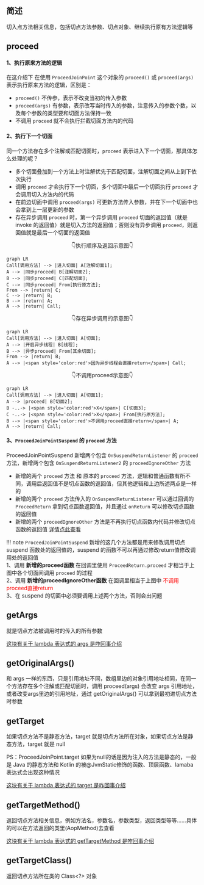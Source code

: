 ## 简述

切入点方法相关信息，包括切点方法参数、切点对象、继续执行原有方法逻辑等

## proceed

#### 1、执行原来方法的逻辑

在这介绍下 在使用 `ProceedJoinPoint` 这个对象的 `proceed()` 或 `proceed(args)` 表示执行原来方法的逻辑，区别是：

- `proceed()` 不传参，表示不改变当初的传入参数
- `proceed(args)` 有参数，表示改写当时传入的参数，注意传入的参数个数，以及每个参数的类型要和切面方法保持一致
- 不调用 `proceed` 就不会执行拦截切面方法内的代码

#### 2、执行下一个切面

同一个方法存在多个注解或匹配切面时，`proceed` 表示进入下一个切面，那具体怎么处理的呢？

- 多个切面叠加到一个方法上时注解优先于匹配切面，注解切面之间从上到下依次执行
- 调用 ```proceed``` 才会执行下一个切面，多个切面中最后一个切面执行 ```proceed``` 才会调用切入方法内的代码
- 在前边切面中调用 ```proceed(args)``` 可更新方法传入参数，并在下一个切面中也会拿到上一层更新的参数
- 存在异步调用 ```proceed``` 时，第一个异步调用 ```proceed``` 切面的返回值（就是 invoke 的返回值）就是切入方法的返回值；否则没有异步调用 ```proceed```，则返回值就是最后一个切面的返回值

<p align="center" style="font-size:14px">
👇执行顺序及返回示意图👇
</p>

``` mermaid
graph LR
Call[调用方法] --> |进入切面| A[注解切面1];
A --> |同步proceed| B[注解切面2];
B --> |同步proceed| C[匹配切面];
C --> |同步proceed| From[执行原方法];
From --> |return| C;
C --> |return| B;
B --> |return| A;
A --> |return| Call;
```

<p align="center" style="font-size:14px">
👇存在异步调用的示意图👇
</p>

``` mermaid
graph LR
Call[调用方法] --> |进入切面| A[切面];
A --> |开启异步线程| B[线程];
B --> |异步proceed| From[其余切面];
From --> |return| B;
A --> |<span style='color:red'>因为异步线程会直接return</span>| Call;
```

<p align="center" style="font-size:14px">
👇不调用proceed示意图👇
</p>

``` mermaid
graph LR
Call[调用方法] --> |进入切面| A[切面1];
A --> |proceed| B[切面2];
B -..-> |<span style='color:red'>X</span>| C[切面3];
C -..-> |<span style='color:red'>X</span>| From[执行原方法];
B --> |<span style='color:red'>不调用proceed直接return</span>| A;
A --> |return| Call;
```


#### 3、`ProceedJoinPointSuspend` 的 `proceed` 方法

ProceedJoinPointSuspend 新增两个包含 `OnSuspendReturnListener` 的 `proceed` 方法，新增两个包含 `OnSuspendReturnListener2` 的 `proceedIgnoreOther` 方法

- 新增的两个 `proceed` 方法 和 原本的 `proceed` 方法，逻辑和普通函数有所不同，调用后返回值不是切点函数的返回值，但其他逻辑和上边所述两点是一样的
- 新增的两个 `proceed` 方法传入的 `OnSuspendReturnListener` 可以通过回调的 `ProceedReturn` 拿到切点函数返回值，并且通过 `onReturn` 可以修改切点函数的返回值
- 新增的两个 `proceedIgnoreOther` 方法是不再执行切点函数内代码并修改切点函数的返回值 [详情点此查看](/AndroidAOP/zh/Suspend_cut/#proceed)

!!! note
    `ProceedJoinPointSuspend` 新增的这几个方法都是用来修改调用切点 suspend 函数处的返回值的，suspend 的函数不可以再通过修改return值修改调用处的返回值 <br> 
    1、调用 **新增的proceed函数** 在回调里使用 `ProceedReturn.proceed` 才相当于上图中各个切面间调用 `proceed` 的过程 <br>
    2、调用 **新增的proceedIgnoreOther函数** 在回调里相当于上图中 <span style='color:red'>不调用proceed直接return</span> <br>
    3、在 suspend 的切面中必须要调用上述两个方法，否则会出问题

## getArgs

就是切点方法被调用时的传入的所有参数

[这块有关于 lambda 表达式的 args 是咋回事介绍](/AndroidAOP/zh/AndroidAopMatchClassMethod/#_8)

## getOriginalArgs()

和 args 一样的东西，只是引用地址不同，数组里边的对象引用地址相同，在同一个方法存在多个注解或匹配切面时，调用 proceed(args) 会改变 args 引用地址，或者改变args里边的引用地址，通过 getOriginalArgs() 可以拿到最初进切点方法时参数

## getTarget

如果切点方法不是静态方法，target 就是切点方法所在对象，如果切点方法是静态方法，target 就是 null

PS：ProceedJoinPoint.target 如果为null的话是因为注入的方法是静态的，一般是 Java 的静态方法和 Kotlin 的被@JvmStatic修饰的函数、顶层函数、lamaba表达式会出现这种情况

[这块有关于 lambda 表达式的 target 是咋回事介绍](/AndroidAOP/zh/AndroidAopMatchClassMethod/#_8)

## getTargetMethod()

返回切点方法相关信息，例如方法名，参数名，参数类型，返回类型等等……具体的可以在方法返回的类里(AopMethod)去查看

[这块有关于 lambda 表达式的 getTargetMethod 是咋回事介绍](/AndroidAOP/zh/AndroidAopMatchClassMethod/#_8)



## getTargetClass()

返回切点方法所在类的 Class<?> 对象



